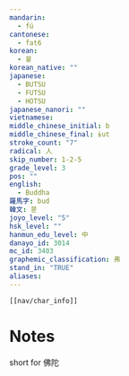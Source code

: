 ```yaml
---
mandarin:
  - fú
cantonese:
  - fat6
korean:
  - 불
korean_native: ""
japanese:
  - BUTSU
  - FUTSU
  - HOTSU
japanese_nanori: ""
vietnamese:
middle_chinese_initial: b
middle_chinese_final: ɨut
stroke_count: "7"
radical: 人
skip_number: 1-2-5
grade_level: 3
pos: ""
english:
  - Buddha
羅馬字: bud
韓文: 붇
joyo_level: "5"
hsk_level: ""
hanmun_edu_level: 中
danayo_id: 3014
mc_id: 3403
graphemic_classification: 弗
stand_in: "TRUE"
aliases:
---
```

```meta-bind-embed
[[nav/char_info]]
```

# Notes
short for 佛陀
